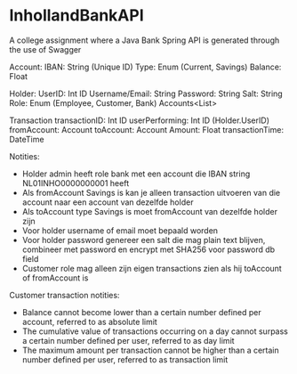 # InhollandBankAPI
A college assignment where a Java Bank Spring API is generated through the use of Swagger

Account:
	IBAN: String (Unique ID)
	Type: Enum (Current, Savings)
	Balance: Float
	
Holder:
	UserID: Int ID
	Username/Email: String
	Password: String
	Salt: String
	Role: Enum (Employee, Customer, Bank)
	Accounts<List<Account>>

Transaction
	transactionID: Int ID
	userPerforming: Int ID (Holder.UserID)
	fromAccount: Account
	toAccount: Account
	Amount: Float
	transactionTime: DateTime

Notities:
- Holder admin heeft role bank met een account die IBAN string NL01INHO0000000001 heeft
- Als fromAccount Savings is kan je alleen transaction uitvoeren van die account naar een account van dezelfde holder
- Als toAccount type Savings is moet fromAccount van dezelfde holder zijn
- Voor holder username of email moet bepaald worden
- Voor holder password genereer een salt die mag plain text blijven, combineer met password en encrypt met SHA256 voor password db field
- Customer role mag alleen zijn eigen transactions zien als hij toAccount of fromAccount is

Customer transaction notities:
-	Balance cannot become lower than a certain number defined per account, referred to as absolute limit
-	The cumulative value of transactions occurring on a day cannot surpass a certain number defined per user, referred to as day limit
-	The maximum amount per transaction cannot be higher than a certain number defined per user, referred to as transaction limit

